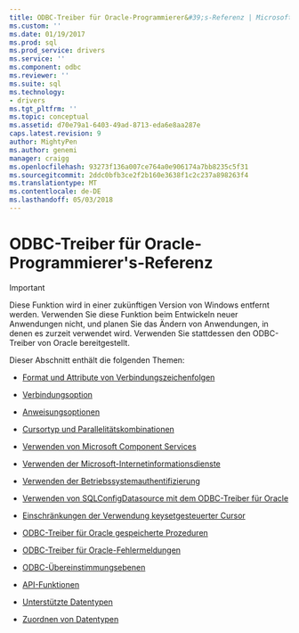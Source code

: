 ```yaml
---
title: ODBC-Treiber für Oracle-Programmierer&#39;s-Referenz | Microsoft Docs
ms.custom: ''
ms.date: 01/19/2017
ms.prod: sql
ms.prod_service: drivers
ms.service: ''
ms.component: odbc
ms.reviewer: ''
ms.suite: sql
ms.technology:
- drivers
ms.tgt_pltfrm: ''
ms.topic: conceptual
ms.assetid: d70e79a1-6403-49ad-8713-eda6e8aa287e
caps.latest.revision: 9
author: MightyPen
ms.author: genemi
manager: craigg
ms.openlocfilehash: 93273f136a007ce764a0e906174a7bb8235c5f31
ms.sourcegitcommit: 2ddc0bfb3ce2f2b160e3638f1c2c237a898263f4
ms.translationtype: MT
ms.contentlocale: de-DE
ms.lasthandoff: 05/03/2018
---
```

# <a name="odbc-driver-for-oracle-programmer39s-reference"></a>ODBC-Treiber für Oracle-Programmierer&#39;s-Referenz
> [!IMPORTANT]  
>  Diese Funktion wird in einer zukünftigen Version von Windows entfernt werden. Verwenden Sie diese Funktion beim Entwickeln neuer Anwendungen nicht, und planen Sie das Ändern von Anwendungen, in denen es zurzeit verwendet wird. Verwenden Sie stattdessen den ODBC-Treiber von Oracle bereitgestellt.  
  
 Dieser Abschnitt enthält die folgenden Themen:  
  
-   [Format und Attribute von Verbindungszeichenfolgen](../../odbc/microsoft/connection-string-format-and-attributes.md)  
  
-   [Verbindungsoption](../../odbc/microsoft/connect-options.md)  
  
-   [Anweisungsoptionen](../../odbc/microsoft/statement-options.md)  
  
-   [Cursortyp und Parallelitätskombinationen](../../odbc/microsoft/cursor-type-and-concurrency-combinations.md)  
  
-   [Verwenden von Microsoft Component Services](../../odbc/microsoft/using-microsoft-component-services.md)  
  
-   [Verwenden der Microsoft-Internetinformationsdienste](../../odbc/microsoft/using-microsoft-internet-information-services.md)  
  
-   [Verwenden der Betriebssystemauthentifizierung](../../odbc/microsoft/using-operating-system-authentication.md)  
  
-   [Verwenden von SQLConfigDatasource mit dem ODBC-Treiber für Oracle](../../odbc/microsoft/using-sqlconfigdatasource-with-the-odbc-driver-for-oracle.md)  
  
-   [Einschränkungen der Verwendung keysetgesteuerter Cursor](../../odbc/microsoft/limitations-of-using-keyset-driven-cursors.md)  
  
-   [ODBC-Treiber für Oracle gespeicherte Prozeduren](../../odbc/microsoft/stored-procedures-odbc-driver-for-oracle.md)  
  
-   [ODBC-Treiber für Oracle-Fehlermeldungen](../../odbc/microsoft/error-messages-odbc-driver-for-oracle.md)  
  
-   [ODBC-Übereinstimmungsebenen](../../odbc/microsoft/odbc-driver-for-oracle-conformance-levels.md)  
  
-   [API-Funktionen](../../odbc/microsoft/api-functions-odbc-driver-for-oracle.md)  
  
-   [Unterstützte Datentypen](../../odbc/microsoft/supported-data-types-odbc-driver-for-oracle.md)  
  
-   [Zuordnen von Datentypen](../../odbc/microsoft/mapping-data-types-odbc-driver-for-oracle.md)
